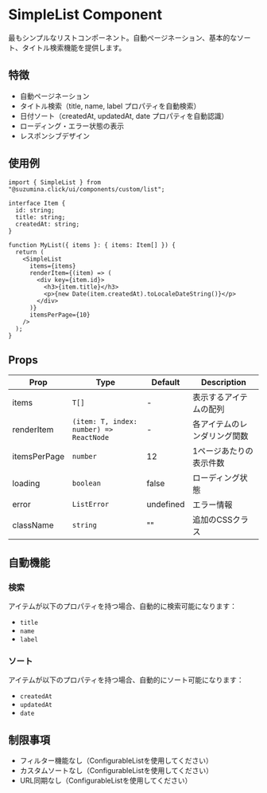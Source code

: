 # SimpleList Component

最もシンプルなリストコンポーネント。自動ページネーション、基本的なソート、タイトル検索機能を提供します。

## 特徴

- 自動ページネーション
- タイトル検索（title, name, label プロパティを自動検索）
- 日付ソート（createdAt, updatedAt, date プロパティを自動認識）
- ローディング・エラー状態の表示
- レスポンシブデザイン

## 使用例

```tsx
import { SimpleList } from "@suzumina.click/ui/components/custom/list";

interface Item {
  id: string;
  title: string;
  createdAt: string;
}

function MyList({ items }: { items: Item[] }) {
  return (
    <SimpleList
      items={items}
      renderItem={(item) => (
        <div key={item.id}>
          <h3>{item.title}</h3>
          <p>{new Date(item.createdAt).toLocaleDateString()}</p>
        </div>
      )}
      itemsPerPage={10}
    />
  );
}
```

## Props

| Prop | Type | Default | Description |
|------|------|---------|-------------|
| items | `T[]` | - | 表示するアイテムの配列 |
| renderItem | `(item: T, index: number) => ReactNode` | - | 各アイテムのレンダリング関数 |
| itemsPerPage | `number` | 12 | 1ページあたりの表示件数 |
| loading | `boolean` | false | ローディング状態 |
| error | `ListError` | undefined | エラー情報 |
| className | `string` | "" | 追加のCSSクラス |

## 自動機能

### 検索
アイテムが以下のプロパティを持つ場合、自動的に検索可能になります：
- `title`
- `name`
- `label`

### ソート
アイテムが以下のプロパティを持つ場合、自動的にソート可能になります：
- `createdAt`
- `updatedAt`
- `date`

## 制限事項

- フィルター機能なし（ConfigurableListを使用してください）
- カスタムソートなし（ConfigurableListを使用してください）
- URL同期なし（ConfigurableListを使用してください）
